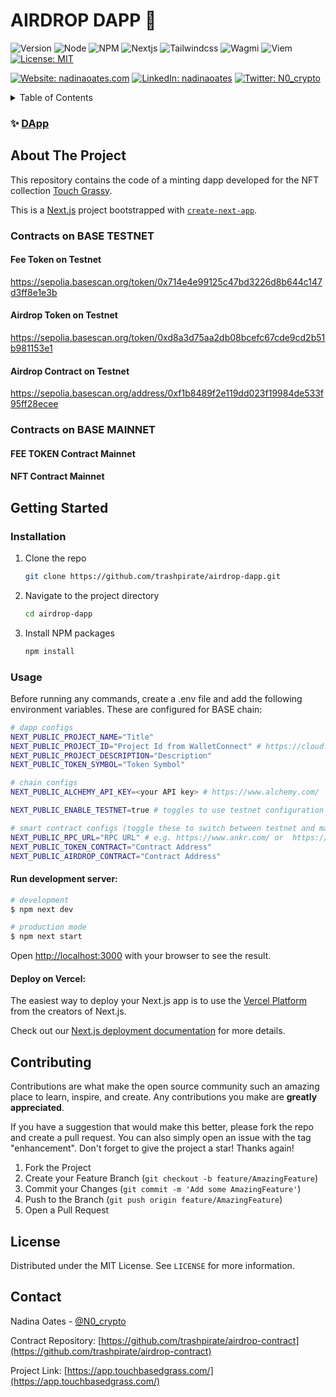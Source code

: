 # AIRDROP DAPP 🌿

![Version](https://img.shields.io/badge/version-1.0.0-blue.svg?style=for-the-badge)
![Node](https://img.shields.io/badge/node-v12.22.9-blue.svg?style=for-the-badge)
![NPM](https://img.shields.io/badge/npm-v10.6.0-blue?style=for-the-badge)
![Nextjs](https://img.shields.io/badge/next-v14.2.3-blue?style=for-the-badge)
![Tailwindcss](https://img.shields.io/badge/TailwindCSS-v3.4.1-blue?style=for-the-badge)
![Wagmi](https://img.shields.io/badge/Wagmi-v2.8.0-blue?style=for-the-badge)
![Viem](https://img.shields.io/badge/Viem-v2.9.31-blue?style=for-the-badge)
[![License: MIT](https://img.shields.io/github/license/trashpirate/airdrop-dapp?style=for-the-badge)](https://github.com/trashpirate/airdrop-dapp/blob/main/LICENSE)

[![Website: nadinaoates.com](https://img.shields.io/badge/Portfolio-00e0a7?style=for-the-badge&logo=Website)](https://nadinaoates.com)
[![LinkedIn: nadinaoates](https://img.shields.io/badge/LinkedIn-0a66c2?style=for-the-badge&logo=LinkedIn&logoColor=f5f5f5)](https://linkedin.com/in/nadinaoates)
[![Twitter: N0\_crypto](https://img.shields.io/badge/@N0\_crypto-black?style=for-the-badge&logo=X)](https://twitter.com/N0\_crypto)

<!-- TABLE OF CONTENTS -->
<details>
  <summary>Table of Contents</summary>
  <ol>
    <li>
      <a href="#about-the-project">About The Project</a>
    </li>
    <li>
      <a href="#getting-started">Getting Started</a>
      <ul>
        <li><a href="#installation">Installation</a></li>
        <li><a href="#usage">Usage</a></li>
      </ul>
    </li>
    <li><a href="#contributing">Contributing</a></li>
    <li><a href="#license">License</a></li>
    <li><a href="#contact">Contact</a></li>
    <!-- <li><a href="#acknowledgments">Acknowledgments</a></li> -->
  </ol>
</details>

### ✨ [DApp](https://airdrop.buyholdearn.com)

<!-- ABOUT THE PROJECT -->
## About The Project

This repository contains the code of a minting dapp developed for the NFT collection [Touch Grassy](https://opensea.io/collection/touch-grassy).

This is a [Next.js](https://nextjs.org/) project bootstrapped with [`create-next-app`](https://github.com/vercel/next.js/tree/canary/packages/create-next-app).

### Contracts on BASE TESTNET

#### Fee Token on Testnet  
https://sepolia.basescan.org/token/0x714e4e99125c47bd3226d8b644c147d3ff8e1e3b

#### Airdrop Token on Testnet  
https://sepolia.basescan.org/token/0xd8a3d75aa2db08bcefc67cde9cd2b51b981153e1

#### Airdrop Contract on Testnet  
https://sepolia.basescan.org/address/0xf1b8489f2e119dd023f19984de533f95ff28ecee

### Contracts on BASE MAINNET

#### FEE TOKEN Contract Mainnet  

#### NFT Contract Mainnet

<!-- GETTING STARTED -->
## Getting Started

### Installation

1. Clone the repo
   ```sh
   git clone https://github.com/trashpirate/airdrop-dapp.git
   ```
2. Navigate to the project directory
   ```sh
   cd airdrop-dapp
   ```
3. Install NPM packages
   ```sh
   npm install
   ```

### Usage

Before running any commands, create a .env file and add the following environment variables. These are configured for BASE chain:

```bash
# dapp configs
NEXT_PUBLIC_PROJECT_NAME="Title"
NEXT_PUBLIC_PROJECT_ID="Project Id from WalletConnect" # https://cloud.walletconnect.com/app
NEXT_PUBLIC_PROJECT_DESCRIPTION="Description"
NEXT_PUBLIC_TOKEN_SYMBOL="Token Symbol"

# chain configs
NEXT_PUBLIC_ALCHEMY_API_KEY=<your API key> # https://www.alchemy.com/

NEXT_PUBLIC_ENABLE_TESTNET=true # toggles to use testnet configuration or mainnet

# smart contract configs (toggle these to switch between testnet and mainnet)
NEXT_PUBLIC_RPC_URL="RPC URL" # e.g. https://www.ankr.com/ or  https://www.alchemy.com/ (depends on chains and your preference)
NEXT_PUBLIC_TOKEN_CONTRACT="Contract Address"
NEXT_PUBLIC_AIRDROP_CONTRACT="Contract Address"
```


#### Run development server:

```bash
# development
$ npm next dev

# production mode
$ npm next start
```

Open [http://localhost:3000](http://localhost:3000) with your browser to see the result.

#### Deploy on Vercel:

The easiest way to deploy your Next.js app is to use the [Vercel Platform](https://vercel.com/new?utm_medium=default-template&filter=next.js&utm_source=create-next-app&utm_campaign=create-next-app-readme) from the creators of Next.js.

Check out our [Next.js deployment documentation](https://nextjs.org/docs/deployment) for more details.


<!-- CONTRIBUTING -->
## Contributing

Contributions are what make the open source community such an amazing place to learn, inspire, and create. Any contributions you make are **greatly appreciated**.

If you have a suggestion that would make this better, please fork the repo and create a pull request. You can also simply open an issue with the tag "enhancement".
Don't forget to give the project a star! Thanks again!

1. Fork the Project
2. Create your Feature Branch (`git checkout -b feature/AmazingFeature`)
3. Commit your Changes (`git commit -m 'Add some AmazingFeature'`)
4. Push to the Branch (`git push origin feature/AmazingFeature`)
5. Open a Pull Request


<!-- LICENSE -->
## License

Distributed under the MIT License. See `LICENSE` for more information.

<!-- CONTACT -->
## Contact

Nadina Oates - [@N0_crypto](https://twitter.com/N0_crypto)

Contract Repository: [https://github.com/trashpirate/airdrop-contract](https://github.com/trashpirate/airdrop-contract)

Project Link: [https://app.touchbasedgrass.com/](https://app.touchbasedgrass.com/)


<!-- ACKNOWLEDGMENTS -->
<!-- ## Acknowledgments -->

